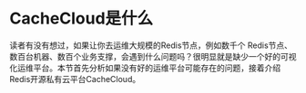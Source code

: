 # CacheCloud是什么

读者有没有想过，如果让你去运维大规模的Redis节点，例如数千个 Redis节点、数百台机器、数百个业务支撑，会遇到什么问题吗？很明显就是缺少一个好的可视化运维平台。本节首先分析如果没有好的运维平台可能存在的问题，接着介绍Redis开源私有云平台CacheCloud。

